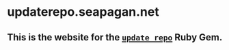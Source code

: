 # updaterepo.seapagan.net

## This is the website for the [`update_repo`][updaterepo] Ruby Gem.

[updaterepo]: https://github.com/seapagan/update_repo
